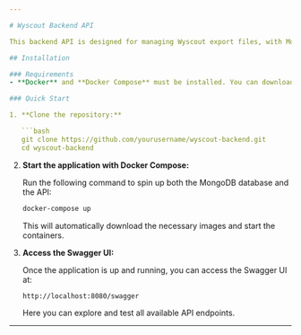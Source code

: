 ```yaml
---

# Wyscout Backend API

This backend API is designed for managing Wyscout export files, with MongoDB and a Swagger interface for easy API documentation and testing.

## Installation

### Requirements
- **Docker** and **Docker Compose** must be installed. You can download Docker from the official [Docker website](https://www.docker.com/).

### Quick Start

1. **Clone the repository:**

   ```bash
   git clone https://github.com/yourusername/wyscout-backend.git
   cd wyscout-backend
   ```

2. **Start the application with Docker Compose:**

   Run the following command to spin up both the MongoDB database and the API:

   ```bash
   docker-compose up
   ```

   This will automatically download the necessary images and start the containers.

3. **Access the Swagger UI:**

   Once the application is up and running, you can access the Swagger UI at:

   ```
   http://localhost:8080/swagger
   ```

   Here you can explore and test all available API endpoints.

---
```

